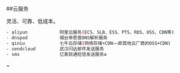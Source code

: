 ##云服务

灵活、可靠、低成本。

```bash
- aliyun            阿里云服务(ECS、SLB、ESS、PTS、RDS、OSS、CDN等)
- dnspod            烟台帝思普DNS解析服务
- qiniu             七牛云存储(网络存储+CDN——即其他云厂商的OSS+CDN)
- sendcloud         武汉闪达邮件发送服务
- sms               亿美软通短信发送服务a
```
~             
